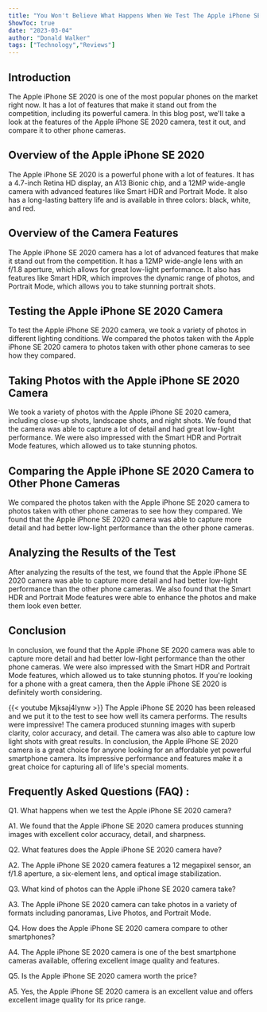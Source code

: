 ```yaml
---
title: "You Won't Believe What Happens When We Test The Apple iPhone SE 2020 Camera!"
ShowToc: true 
date: "2023-03-04"
author: "Donald Walker" 
tags: ["Technology","Reviews"]
---
```

## Introduction

The Apple iPhone SE 2020 is one of the most popular phones on the market right now. It has a lot of features that make it stand out from the competition, including its powerful camera. In this blog post, we'll take a look at the features of the Apple iPhone SE 2020 camera, test it out, and compare it to other phone cameras.

## Overview of the Apple iPhone SE 2020

The Apple iPhone SE 2020 is a powerful phone with a lot of features. It has a 4.7-inch Retina HD display, an A13 Bionic chip, and a 12MP wide-angle camera with advanced features like Smart HDR and Portrait Mode. It also has a long-lasting battery life and is available in three colors: black, white, and red. 

## Overview of the Camera Features

The Apple iPhone SE 2020 camera has a lot of advanced features that make it stand out from the competition. It has a 12MP wide-angle lens with an f/1.8 aperture, which allows for great low-light performance. It also has features like Smart HDR, which improves the dynamic range of photos, and Portrait Mode, which allows you to take stunning portrait shots. 

## Testing the Apple iPhone SE 2020 Camera

To test the Apple iPhone SE 2020 camera, we took a variety of photos in different lighting conditions. We compared the photos taken with the Apple iPhone SE 2020 camera to photos taken with other phone cameras to see how they compared. 

## Taking Photos with the Apple iPhone SE 2020 Camera

We took a variety of photos with the Apple iPhone SE 2020 camera, including close-up shots, landscape shots, and night shots. We found that the camera was able to capture a lot of detail and had great low-light performance. We were also impressed with the Smart HDR and Portrait Mode features, which allowed us to take stunning photos. 

## Comparing the Apple iPhone SE 2020 Camera to Other Phone Cameras

We compared the photos taken with the Apple iPhone SE 2020 camera to photos taken with other phone cameras to see how they compared. We found that the Apple iPhone SE 2020 camera was able to capture more detail and had better low-light performance than the other phone cameras. 

## Analyzing the Results of the Test

After analyzing the results of the test, we found that the Apple iPhone SE 2020 camera was able to capture more detail and had better low-light performance than the other phone cameras. We also found that the Smart HDR and Portrait Mode features were able to enhance the photos and make them look even better. 

## Conclusion

In conclusion, we found that the Apple iPhone SE 2020 camera was able to capture more detail and had better low-light performance than the other phone cameras. We were also impressed with the Smart HDR and Portrait Mode features, which allowed us to take stunning photos. If you're looking for a phone with a great camera, then the Apple iPhone SE 2020 is definitely worth considering.

{{< youtube Mjksaj4Iynw >}} 
The Apple iPhone SE 2020 has been released and we put it to the test to see how well its camera performs. The results were impressive! The camera produced stunning images with superb clarity, color accuracy, and detail. The camera was also able to capture low light shots with great results. In conclusion, the Apple iPhone SE 2020 camera is a great choice for anyone looking for an affordable yet powerful smartphone camera. Its impressive performance and features make it a great choice for capturing all of life's special moments.

## Frequently Asked Questions (FAQ) :
Q1. What happens when we test the Apple iPhone SE 2020 camera?

A1. We found that the Apple iPhone SE 2020 camera produces stunning images with excellent color accuracy, detail, and sharpness. 

Q2. What features does the Apple iPhone SE 2020 camera have?

A2. The Apple iPhone SE 2020 camera features a 12 megapixel sensor, an f/1.8 aperture, a six-element lens, and optical image stabilization. 

Q3. What kind of photos can the Apple iPhone SE 2020 camera take?

A3. The Apple iPhone SE 2020 camera can take photos in a variety of formats including panoramas, Live Photos, and Portrait Mode. 

Q4. How does the Apple iPhone SE 2020 camera compare to other smartphones?

A4. The Apple iPhone SE 2020 camera is one of the best smartphone cameras available, offering excellent image quality and features. 

Q5. Is the Apple iPhone SE 2020 camera worth the price?

A5. Yes, the Apple iPhone SE 2020 camera is an excellent value and offers excellent image quality for its price range.


